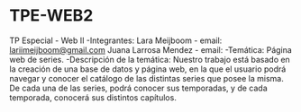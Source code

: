 # TPE-WEB2
TP Especial - Web II
-Integrantes: 
Lara Meijboom - email: lariimeijboom@gmail.com
Juana Larrosa Mendez - email: 
-Temática: 
Página web de series.
-Descripción de la temática:
Nuestro trabajo está basado en la creación de una base de datos y página web, en la que el usuario podrá navegar y conocer el catálogo de las distintas series que posee la misma.
De cada una de las series, podrá conocer sus temporadas, y de cada temporada, conocerá sus distintos capítulos. 
